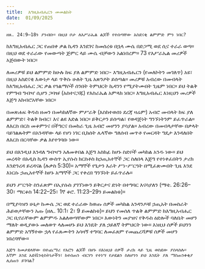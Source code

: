 ```yaml
---
title:  እግዚአብሔርን መመልከት
date:  01/09/2025
---
```


`ዘጸ. 24:9–18ን ያንብቡ። በዚህ ቦታ ለእሥራኤል ልጆች የተሰጣቸው አስደናቂ ልምምድ ምን ነበር?`

ከእግዚአብሔር ጋር የጠበቀ ቃል ኪዳን እንደገና ከመሰረቱ በኋላ ሙሴ በድጋሚ ወደ ሲና ተራራ ወጣ። በዚህ ወደ ተራራው የመውጣት ጅምር ላይ ሙሴ ብቻውን አልነበረም። 73 የእሥራኤል መሪዎች አጅበውት ነበር።

ለመሪዎቹ ይህ ልምምድ ከሁሉ ከፍ ያለ ልምምድ ነበር፡- እግዚአብሔርን (የመለኮትን መገለጥ) አዩ፣ በዚህ አስደናቂ እውነታ ላይ ጥቅሱ ሁለት ጊዜ አጽንዖት ይሰጣል። መሪዎቹ አብረው በመብላት ከእግዚአብሔር ጋር ቃል የጎልማሶች ሰንበት ትምህርት ኪዳንን የሚያትሙበት ጊዜም ነበር። ይህ ትልቅ የምግብ ግብዣ ሲሆን ጋባዡ (አስተናጋጁ) የእስራኤል አምላክ ነበር። እግዚአብሔር እነዚህን መሪዎች እጅግ አክብሮአቸው ነበር።

በመጽሐፍ ቅዱስ ዘመን በመካከለኛው ምሥራቅ (እስከተወሰነ ደረጃ ዛሬም) አብሮ መብላት ከፍ ያለ ልምምድ፣ ትልቅ ክብር፣ እና ልዩ እድል ነበር። ይቅርታን ይሰጣል፣ የወዳጅነት ግንኙነትንም ይፈጥራል። ለእርስ በርስ መቆምንና በችግርና በመከራ ጊዜ አብሮ መሆንን ያሳያል። አብረው በመብላታቸው በቃላት ባይገልጹትም በአንዳቸው ላይ የሆነ ነገር ቢከሰት ሌላኛው ግለሰብ መጥቶ የመርዳት ግዴታ እንዳለበት ለእርስ በርሳቸው ቃል እየተገባቡ ነው።

ይህ በእንዲህ እንዳለ ግብዣን አለመቀበል እጅግ አስከፊ ከሆኑ ስድቦች መካከል አንዱ ነው። ይህ መረዳት በአዲስ ኪዳን ውስጥ ኢየሱስ ክርስቶስ ከኃጢአተኞች ጋር ስለበላ እጅግ የተነቀፈበትን ታሪክ እንድንረዳ ይረዳናል (ሉቃስ 5:30)። አማኞች የጌታን እራት ሥነ-ሥርዓት በሚፈጽሙበት ጊዜ እንደ እነርሱ ኃጢአተኞች ከሆኑ አማኞች ጋር የቀረበ ግንኙነት ይፈጥራሉ።

ይህን ሥርዓት ስንፈጽም በኢየሱስ ያገኘነውን ይቅርታና ድነት በተግባር እናሳያለን (ማቴ. 26:26–30፣ ማርቆስ 14:22–25፣ 1ኛ ቆሮ. 11:23–29ን ይመልከቱ)።

በሚያሳዝን ሁኔታ ከሙሴ ጋር ወደ ተራራው ከወጡ ሰዎች መካከል አንዳንዶቹ ኃጢአት በመስራት ሕይወታቸውን አጡ (ዘሌ. 10:1፣ 2፣ 9 ይመልከቱ)። ይህን የመሰለ ጥልቅ ልምምድ ከእግዚአብሔር ጋር ቢኖራቸውም ልምምዱ አልለወጣቸውም ነበር። እውነትን መያዝና የቅዱስ ዕድሎች ባለቤት መሆን ማለት ወዲያውኑ መለወጥ ላለመሆኑ ይህ እንዴት ያለ ኃይለኛ ትምህርት ነው። እነዚህ ሰዎች ይህንን ልምምድ አግኝተው ኋላ የፈጸሙትን አሳዛኝ ተግባር ለመፈጸም የመጨረሻዎቹ ሰዎች መሆን ነበረባቸው። 

`እጅግ ከመታደላቸው በተጨማሪ የአሮን ልጆች በሆኑ በእነዚህ ሰዎች ታሪክ ላይ ጊዜ ወስደው ያሰላስሉ። እኛም እንደ አድቬንቲስትነታችን፣ ከተሰጠን ብርሃን የተነሣ የታደልን ስለሆንን ይህ እንዴት ያለ ማስጠንቀቂያ ሊሰጠን ይገባል?`